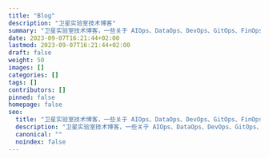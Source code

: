 ```yaml
---
title: "Blog"
description: "卫星实验室技术博客"
summary: "卫星实验室技术博客，一些关于 AIOps、DataOps、DevOps、GitOps、FinOps 、云原生、平台工程、Java 开发的技术分享，右上角点搜索搜你所想。"
date: 2023-09-07T16:21:44+02:00
lastmod: 2023-09-07T16:21:44+02:00
draft: false
weight: 50
images: []
categories: []
tags: []
contributors: []
pinned: false
homepage: false
seo:
  title: "卫星实验室技术博客，一些关于 AIOps、DataOps、DevOps、GitOps、FinOps 、云原生、平台工程、Java 开发的技术分享"
  description: "卫星实验室技术博客，一些关于 AIOps、DataOps、DevOps、GitOps、FinOps 、云原生、平台工程、Java 开发的技术分享"
  canonical: ""
  noindex: false
---
```

